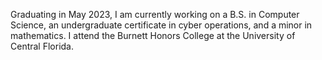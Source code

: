 Graduating in May 2023, I am currently working on a B.S. in Computer Science, an undergraduate certificate in cyber operations, and a minor in mathematics. I attend the Burnett Honors College at the University of Central Florida. 

<!--
**jenniferolenchak/jenniferolenchak** is a ✨ _special_ ✨ repository because its `README.md` (this file) appears on your GitHub profile.

Here are some ideas to get you started:

- 🔭 I’m currently working on ...
- 🌱 I’m currently learning ...
- 👯 I’m looking to collaborate on ...
- 🤔 I’m looking for help with ...
- 💬 Ask me about ...
- 📫 How to reach me: ...
- 😄 Pronouns: ...
- ⚡ Fun fact: ...
-->
